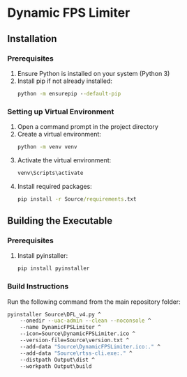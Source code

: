 # Dynamic FPS Limiter

## Installation

### Prerequisites
1. Ensure Python is installed on your system (Python 3)
2. Install pip if not already installed:
   ```cmd
   python -m ensurepip --default-pip
   ```

### Setting up Virtual Environment
1. Open a command prompt in the project directory
2. Create a virtual environment:
   ```cmd
   python -m venv venv
   ```
3. Activate the virtual environment:
   ```cmd
   venv\Scripts\activate
   ```
4. Install required packages:
   ```cmd
   pip install -r Source/requirements.txt
   ```

## Building the Executable

### Prerequisites
1. Install pyinstaller:
   ```cmd
   pip install pyinstaller
   ```

### Build Instructions
Run the following command from the main repository folder:

```cmd
pyinstaller Source\DFL_v4.py ^
    --onedir --uac-admin --clean --noconsole ^
    --name DynamicFPSLimiter ^
    --icon=Source\DynamicFPSLimiter.ico ^
    --version-file=Source\version.txt ^
    --add-data "Source\DynamicFPSLimiter.ico:." ^
    --add-data "Source\rtss-cli.exe:." ^
    --distpath Output\dist ^
    --workpath Output\build
```


